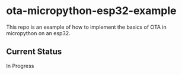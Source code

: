 # ota-micropython-esp32-example
This repo is an example of how to implement the basics of OTA in micropython on an esp32.

## Current Status
In Progress
